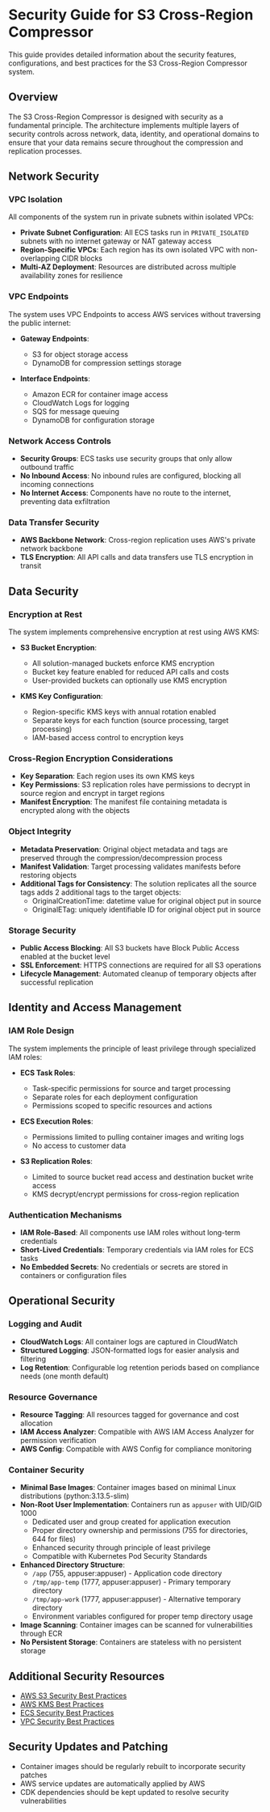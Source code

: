 # Security Guide for S3 Cross-Region Compressor

This guide provides detailed information about the security features, configurations, and best practices for the S3 Cross-Region Compressor system.

## Overview

The S3 Cross-Region Compressor is designed with security as a fundamental principle. The architecture implements multiple layers of security controls across network, data, identity, and operational domains to ensure that your data remains secure throughout the compression and replication processes.

## Network Security

### VPC Isolation

All components of the system run in private subnets within isolated VPCs:

- **Private Subnet Configuration**: All ECS tasks run in `PRIVATE_ISOLATED` subnets with no internet gateway or NAT gateway access
- **Region-Specific VPCs**: Each region has its own isolated VPC with non-overlapping CIDR blocks
- **Multi-AZ Deployment**: Resources are distributed across multiple availability zones for resilience

### VPC Endpoints

The system uses VPC Endpoints to access AWS services without traversing the public internet:

- **Gateway Endpoints**:
  - S3 for object storage access
  - DynamoDB for compression settings storage

- **Interface Endpoints**:
  - Amazon ECR for container image access
  - CloudWatch Logs for logging
  - SQS for message queuing
  - DynamoDB for configuration storage

### Network Access Controls

- **Security Groups**: ECS tasks use security groups that only allow outbound traffic
- **No Inbound Access**: No inbound rules are configured, blocking all incoming connections
- **No Internet Access**: Components have no route to the internet, preventing data exfiltration

### Data Transfer Security

- **AWS Backbone Network**: Cross-region replication uses AWS's private network backbone
- **TLS Encryption**: All API calls and data transfers use TLS encryption in transit

## Data Security

### Encryption at Rest

The system implements comprehensive encryption at rest using AWS KMS:

- **S3 Bucket Encryption**: 
  - All solution-managed buckets enforce KMS encryption
  - Bucket key feature enabled for reduced API calls and costs
  - User-provided buckets can optionally use KMS encryption

- **KMS Key Configuration**:
  - Region-specific KMS keys with annual rotation enabled
  - Separate keys for each function (source processing, target processing)
  - IAM-based access control to encryption keys

### Cross-Region Encryption Considerations

- **Key Separation**: Each region uses its own KMS keys
- **Key Permissions**: S3 replication roles have permissions to decrypt in source region and encrypt in target regions
- **Manifest Encryption**: The manifest file containing metadata is encrypted along with the objects

### Object Integrity

- **Metadata Preservation**: Original object metadata and tags are preserved through the compression/decompression process
- **Manifest Validation**: Target processing validates manifests before restoring objects
- **Additional Tags for Consistency**: The solution replicates all the source tags adds 2 additional tags to the target objects:
    - OriginalCreationTime: datetime value for original object put in source
    - OriginalETag: uniquely identifiable ID for original object put in source

### Storage Security

- **Public Access Blocking**: All S3 buckets have Block Public Access enabled at the bucket level
- **SSL Enforcement**: HTTPS connections are required for all S3 operations
- **Lifecycle Management**: Automated cleanup of temporary objects after successful replication

## Identity and Access Management

### IAM Role Design

The system implements the principle of least privilege through specialized IAM roles:

- **ECS Task Roles**: 
  - Task-specific permissions for source and target processing
  - Separate roles for each deployment configuration
  - Permissions scoped to specific resources and actions

- **ECS Execution Roles**: 
  - Permissions limited to pulling container images and writing logs
  - No access to customer data

- **S3 Replication Roles**:
  - Limited to source bucket read access and destination bucket write access
  - KMS decrypt/encrypt permissions for cross-region replication

### Authentication Mechanisms

- **IAM Role-Based**: All components use IAM roles without long-term credentials
- **Short-Lived Credentials**: Temporary credentials via IAM roles for ECS tasks
- **No Embedded Secrets**: No credentials or secrets are stored in containers or configuration files

## Operational Security

### Logging and Audit

- **CloudWatch Logs**: All container logs are captured in CloudWatch
- **Structured Logging**: JSON-formatted logs for easier analysis and filtering
- **Log Retention**: Configurable log retention periods based on compliance needs (one month default)

### Resource Governance

- **Resource Tagging**: All resources tagged for governance and cost allocation
- **IAM Access Analyzer**: Compatible with AWS IAM Access Analyzer for permission verification
- **AWS Config**: Compatible with AWS Config for compliance monitoring

### Container Security

- **Minimal Base Images**: Container images based on minimal Linux distributions (python:3.13.5-slim)
- **Non-Root User Implementation**: Containers run as `appuser` with UID/GID 1000
  - Dedicated user and group created for application execution
  - Proper directory ownership and permissions (755 for directories, 644 for files)
  - Enhanced security through principle of least privilege
  - Compatible with Kubernetes Pod Security Standards
- **Enhanced Directory Structure**: 
  - `/app` (755, appuser:appuser) - Application code directory
  - `/tmp/app-temp` (1777, appuser:appuser) - Primary temporary directory
  - `/tmp/app-work` (1777, appuser:appuser) - Alternative temporary directory
  - Environment variables configured for proper temp directory usage
- **Image Scanning**: Container images can be scanned for vulnerabilities through ECR
- **No Persistent Storage**: Containers are stateless with no persistent storage

## Additional Security Resources

- [AWS S3 Security Best Practices](https://docs.aws.amazon.com/AmazonS3/latest/userguide/security-best-practices.html)
- [AWS KMS Best Practices](https://docs.aws.amazon.com/kms/latest/developerguide/best-practices.html)
- [ECS Security Best Practices](https://docs.aws.amazon.com/AmazonECS/latest/bestpracticesguide/security.html)
- [VPC Security Best Practices](https://docs.aws.amazon.com/vpc/latest/userguide/vpc-security-best-practices.html)

## Security Updates and Patching

- Container images should be regularly rebuilt to incorporate security patches
- AWS service updates are automatically applied by AWS
- CDK dependencies should be kept updated to resolve security vulnerabilities
